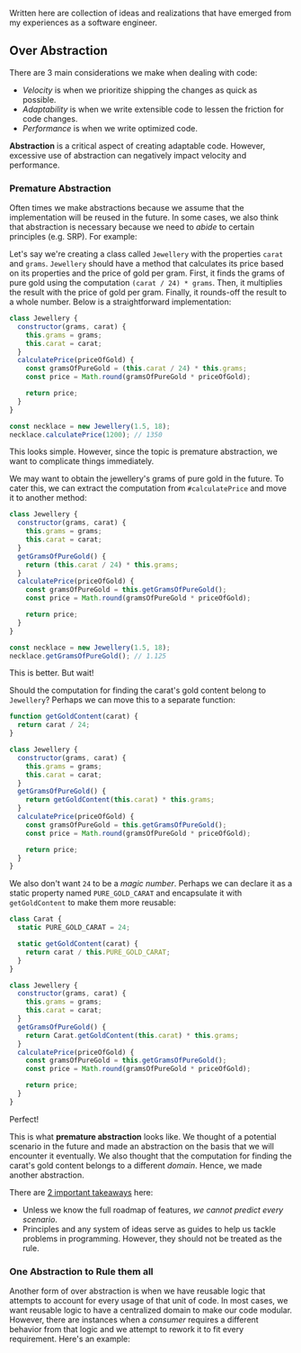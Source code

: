 Written here are collection of ideas and realizations that have emerged from my experiences as a software engineer.

## Over Abstraction
There are 3 main considerations we make when dealing with code:
- _Velocity_ is when we prioritize shipping the changes as quick as possible.
- _Adaptability_ is when we write extensible code to lessen the friction for code changes.
- _Performance_ is when we write optimized code.

**Abstraction** is a critical aspect of creating adaptable code. However, excessive use of abstraction can negatively impact velocity and performance.

### Premature Abstraction
Often times we make abstractions because we assume that the implementation will be reused in the future. In some cases, we also think that abstraction is necessary because we need to _abide_ to certain principles (e.g. SRP). For example:

Let's say we're creating a class called `Jewellery` with the properties `carat` and `grams`. `Jewellery` should have a method that calculates its price based on its properties and the price of gold per gram. First, it finds the grams of pure gold using the computation `(carat / 24) * grams`. Then, it multiplies the result with the price of gold per gram. Finally, it rounds-off the result to a whole number. Below is a straightforward implementation:
```js
class Jewellery {
  constructor(grams, carat) {
    this.grams = grams;
    this.carat = carat;
  }
  calculatePrice(priceOfGold) {
    const gramsOfPureGold = (this.carat / 24) * this.grams;
    const price = Math.round(gramsOfPureGold * priceOfGold);

    return price;
  }
}

const necklace = new Jewellery(1.5, 18);
necklace.calculatePrice(1200); // 1350
```
This looks simple. However, since the topic is premature abstraction, we want to complicate things immediately.

We may want to obtain the jewellery's grams of pure gold in the future. To cater this, we can extract the computation from `#calculatePrice` and move it to another method:

```js
class Jewellery {
  constructor(grams, carat) {
    this.grams = grams;
    this.carat = carat;
  }
  getGramsOfPureGold() {
    return (this.carat / 24) * this.grams;
  }
  calculatePrice(priceOfGold) {
    const gramsOfPureGold = this.getGramsOfPureGold();
    const price = Math.round(gramsOfPureGold * priceOfGold);

    return price;
  }
}

const necklace = new Jewellery(1.5, 18);
necklace.getGramsOfPureGold(); // 1.125
```
This is better. But wait!

Should the computation for finding the carat's gold content belong to `Jewellery`? Perhaps we can move this to a separate function:
```js
function getGoldContent(carat) {
  return carat / 24;
}

class Jewellery {
  constructor(grams, carat) {
    this.grams = grams;
    this.carat = carat;
  }
  getGramsOfPureGold() {
    return getGoldContent(this.carat) * this.grams;
  }
  calculatePrice(priceOfGold) {
    const gramsOfPureGold = this.getGramsOfPureGold();
    const price = Math.round(gramsOfPureGold * priceOfGold);

    return price;
  }
}
```
We also don't want `24` to be a _magic number_. Perhaps we can declare it as a static property named `PURE_GOLD_CARAT` and encapsulate it with `getGoldContent` to make them more reusable:
```js
class Carat {
  static PURE_GOLD_CARAT = 24;

  static getGoldContent(carat) {
    return carat / this.PURE_GOLD_CARAT;
  }
}

class Jewellery {
  constructor(grams, carat) {
    this.grams = grams;
    this.carat = carat;
  }
  getGramsOfPureGold() {
    return Carat.getGoldContent(this.carat) * this.grams;
  }
  calculatePrice(priceOfGold) {
    const gramsOfPureGold = this.getGramsOfPureGold();
    const price = Math.round(gramsOfPureGold * priceOfGold);

    return price;
  }
}
```
Perfect!

This is what **premature abstraction** looks like. We thought of a potential scenario in the future and made an abstraction on the basis that we will encounter it eventually. We also thought that the computation for finding the carat's gold content belongs to a different _domain_. Hence, we made another abstraction.

There are <ins>2 important takeaways</ins> here:
- Unless we know the full roadmap of features, _we cannot predict every scenario_.
- Principles and any system of ideas serve as guides to help us tackle problems in programming. However, they should not be treated as the rule.

### One Abstraction to Rule them all
Another form of over abstraction is when we have reusable logic that attempts to account for every usage of that unit of code. In most cases, we want reusable logic to have a centralized domain to make our code modular. However, there are instances when a _consumer_ requires a different behavior from that logic and we attempt to rework it to fit every requirement. Here's an example:

